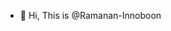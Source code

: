 - 👋 Hi, This is @Ramanan-Innoboon

<!---
Ramanan-Innoboon/Ramanan-Innoboon is a ✨ special ✨ repository because its `README.md` (this file) appears on your GitHub profile.
You can click the Preview link to take a look at your changes.
--->
